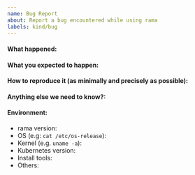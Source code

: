 ```yaml
---
name: Bug Report
about: Report a bug encountered while using rama
labels: kind/bug
---
```


<!-- Please use this template while reporting a bug and provide as much info as possible. Not doing so may result in your bug not being addressed in a timely manner. Thanks!

Please try to use English to describe your issue, or at least provide a snippet of English translation.
-->


#### What happened:

#### What you expected to happen:

#### How to reproduce it (as minimally and precisely as possible):

#### Anything else we need to know?:

#### Environment:
- rama version:
- OS (e.g: `cat /etc/os-release`):
- Kernel (e.g. `uname -a`):
- Kubernetes version:
- Install tools: 
- Others: